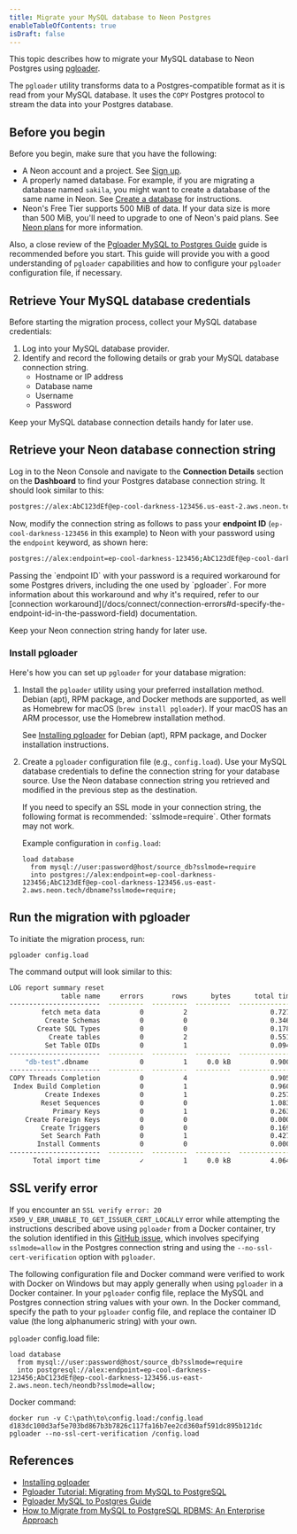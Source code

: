 ```yaml
---
title: Migrate your MySQL database to Neon Postgres
enableTableOfContents: true
isDraft: false
---
```


This topic describes how to migrate your MySQL database to Neon Postgres using [pgloader](https://pgloader.readthedocs.io/en/latest/intro.html).

The `pgloader` utility transforms data to a Postgres-compatible format as it is read from your MySQL database. It uses the `COPY` Postgres protocol to stream the data into your Postgres database.

## Before you begin

Before you begin, make sure that you have the following:

- A Neon account and a project. See [Sign up](/docs/get-started-with-neon/signing-up).
- A properly named database. For example, if you are migrating a database named `sakila`, you might want to create a database of the same name in Neon. See [Create a database](/docs/manage/databases#create-a-database) for instructions.
- Neon's Free Tier supports 500 MiB of data. If your data size is more than 500 MiB, you'll need to upgrade to one of Neon's paid plans. See [Neon plans](/docs/introduction/plans) for more information.

Also, a close review of the [Pgloader MySQL to Postgres Guide](https://pgloader.readthedocs.io/en/latest/ref/mysql.html) guide is recommended before you start. This guide will provide you with a good understanding of `pgloader` capabilities and how to configure your `pgloader` configuration file, if necessary.

## Retrieve Your MySQL database credentials

Before starting the migration process, collect your MySQL database credentials:

1. Log into your MySQL database provider.
2. Identify and record the following details or grab your MySQL database connection string.
   - Hostname or IP address
   - Database name
   - Username
   - Password

Keep your MySQL database connection details handy for later use.

## Retrieve your Neon database connection string

Log in to the Neon Console and navigate to the **Connection Details** section on the **Dashboard** to find your Postgres database connection string. It should look similar to this:

```bash shouldWrap
postgres://alex:AbC123dEf@ep-cool-darkness-123456.us-east-2.aws.neon.tech/dbname?sslmode=require
```

Now, modify the connection string as follows to pass your **endpoint ID** (`ep-cool-darkness-123456` in this example) to Neon with your password using the `endpoint` keyword, as shown here:

```bash shouldWrap
postgres://alex:endpoint=ep-cool-darkness-123456;AbC123dEf@ep-cool-darkness-123456.us-east-2.aws.neon.tech/dbname?sslmode=require
```

<Admonition type="note">
Passing the `endpoint ID` with your password is a required workaround for some Postgres drivers, including the one used by `pgloader`. For more information about this workaround and why it's required, refer to our [connection workaround](/docs/connect/connection-errors#d-specify-the-endpoint-id-in-the-password-field) documentation. 
</Admonition>

Keep your Neon connection string handy for later use.

### Install pgloader

Here's how you can set up `pgloader` for your database migration:

1. Install the `pgloader` utility using your preferred installation method. Debian (apt), RPM package, and Docker methods are supported, as well as Homebrew for macOS (`brew install pgloader`). If your macOS has an ARM processor, use the Homebrew installation method. 

   See [Installing pgloader](https://pgloader.readthedocs.io/en/latest/install.html) for Debian (apt), RPM package, and Docker installation instructions. 
2. Create a `pgloader` configuration file (e.g., `config.load`). Use your MySQL database credentials to define the connection string for your database source. Use the Neon database connection string you retrieved and modified in the previous step as the destination.

   <Admonition type="note">
   If you need to specify an SSL mode in your connection string, the following format is recommended: `sslmode=require`. Other formats may not work.
   </Admonition>

   Example configuration in `config.load`:
   
   ```plaintext
   load database
     from mysql://user:password@host/source_db?sslmode=require
     into postgres://alex:endpoint=ep-cool-darkness-123456;AbC123dEf@ep-cool-darkness-123456.us-east-2.aws.neon.tech/dbname?sslmode=require;
   ```

## Run the migration with pgloader

To initiate the migration process, run:

```shell
pgloader config.load
```

The command output will look similar to this:

```bash
LOG report summary reset
             table name     errors       rows      bytes      total time
-----------------------  ---------  ---------  ---------  --------------
        fetch meta data          0          2                     0.727s
         Create Schemas          0          0                     0.346s
       Create SQL Types          0          0                     0.178s
          Create tables          0          2                     0.551s
         Set Table OIDs          0          1                     0.094s
-----------------------  ---------  ---------  ---------  --------------
    "db-test".dbname             0          1     0.0 kB          0.900s
-----------------------  ---------  ---------  ---------  --------------
COPY Threads Completion          0          4                     0.905s
 Index Build Completion          0          1                     0.960s
         Create Indexes          0          1                     0.257s
        Reset Sequences          0          0                     1.083s
           Primary Keys          0          1                     0.263s
    Create Foreign Keys          0          0                     0.000s
        Create Triggers          0          0                     0.169s
        Set Search Path          0          1                     0.427s
       Install Comments          0          0                     0.000s
-----------------------  ---------  ---------  ---------  --------------
      Total import time          ✓          1     0.0 kB          4.064s
```

## SSL verify error

If you encounter an `SSL verify error: 20 X509_V_ERR_UNABLE_TO_GET_ISSUER_CERT_LOCALLY` error while attempting the instructions described above using `pgloader` from a Docker container, try the solution identified in this [GitHub issue](https://github.com/dimitri/pgloader/issues/768#issuecomment-693390290), which involves specifying `sslmode=allow` in the Postgres connection string and using the `--no-ssl-cert-verification` option with `pgloader`. 

The following configuration file and Docker command were verified to work with Docker on Windows but may apply generally when using `pgloader` in a Docker container. In your `pgloader` config file, replace the MySQL and Postgres connection string values with your own. In the Docker command, specify the path to your `pgloader` config file, and replace the container ID value (the long alphanumeric string) with your own.

`pgloader` config.load file: 

```plaintext
load database
  from mysql://user:password@host/source_db?sslmode=require
  into postgresql://alex:endpoint=ep-cool-darkness-123456;AbC123dEf@ep-cool-darkness-123456.us-east-2.aws.neon.tech/neondb?sslmode=allow;
``````

Docker command:

```plaintext
docker run -v C:\path\to\config.load:/config.load d183dc100d3af5e703bd867b3b7826c117fa16b7ee2cd360af591dc895b121dc pgloader --no-ssl-cert-verification /config.load
```

## References

- [Installing pgloader](https://pgloader.readthedocs.io/en/latest/install.html)
- [Pgloader Tutorial: Migrating from MySQL to PostgreSQL](https://pgloader.readthedocs.io/en/latest/tutorial/tutorial.html#migrating-from-mysql-to-postgresql)
- [Pgloader MySQL to Postgres Guide](https://pgloader.readthedocs.io/en/latest/ref/mysql.html)
- [How to Migrate from MySQL to PostgreSQL RDBMS: An Enterprise Approach](https://jfrog.com/community/data-science/how-to-migrate-from-mysql-to-postgresql-rdbms-an-enterprise-approach/)
